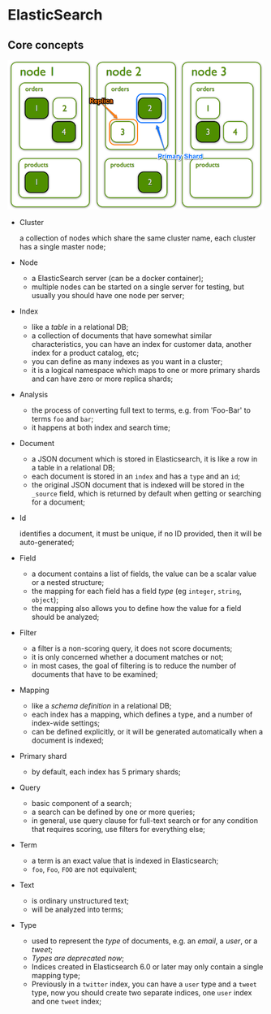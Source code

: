 # ElasticSearch

## Core concepts

![Elasticsearch storage structure](images/elasticsearch_storage_structure.png)

- Cluster

  a collection of nodes which share the same cluster name, each cluster has a single master node;

- Node

  - a ElasticSearch server (can be a docker container);
  - multiple nodes can be started on a single server for testing, but usually you should have one node per server;

- Index

  - like a _table_ in a relational DB;
  - a collection of documents that have somewhat similar characteristics, you can have an index for customer data, another index for a product catalog, etc;
  - you can define as many indexes as you want in a cluster;
  - it is a logical namespace which maps to one or more primary shards and can have zero or more replica shards;

- Analysis

  - the process of converting full text to terms, e.g. from 'Foo-Bar' to terms `foo` and `bar`;
  - it happens at both index and search time;

- Document

  - a JSON document which is stored in Elasticsearch, it is like a row in a table in a relational DB;
  - each document is stored in an `index` and has a `type` and an `id`;
  - the original JSON document that is indexed will be stored in the `_source` field, which is returned by default when getting or searching for a document;

- Id

  identifies a document, it must be unique, if no ID provided, then it will be auto-generated;

- Field

  - a document contains a list of fields, the value can be a scalar value or a nested structure;
  - the mapping for each field has a field _type_ (eg `integer`, `string`, `object`);
  - the mapping also allows you to define how the value for a field should be analyzed;

- Filter

  - a filter is a non-scoring query, it does not score documents;
  - it is only concerned whether a document matches or not;
  - in most cases, the goal of filtering is to reduce the number of documents that have to be examined;

- Mapping

  - like a _schema definition_ in a relational DB;
  - each index has a mapping, which defines a type, and a number of index-wide settings;
  - can be defined explicitly, or it will be generated automatically when a document is indexed;

- Primary shard

  - by default, each index has 5 primary shards;

- Query

  - basic component of a search;
  - a search can be defined by one or more queries;
  - in general, use query clause for full-text search or for any condition that requires scoring, use filters for everything else;

- Term

  - a term is an exact value that is indexed in Elasticsearch;
  - `foo`, `Foo`, `FOO` are not equivalent;

- Text

  - is ordinary unstructured text;
  - will be analyzed into terms;

- Type

  - used to represent the _type_ of documents, e.g. an _email_, a _user_, or a _tweet_;
  - _Types are deprecated now_;
  - Indices created in Elasticsearch 6.0 or later may only contain a single mapping type;
  - Previously in a `twitter` index, you can have a `user` type and a `tweet` type, now you should create two separate indices, one `user` index and one `tweet` index;
